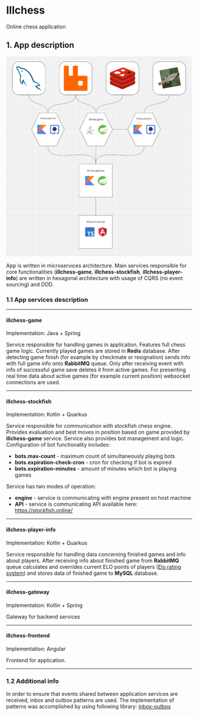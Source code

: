 # Illchess

Online chess application 

## 1. App description
![app_graph.png](img/app_graph.png)

App is written in microservices architecture.
Main services responsible for core functionalities
(**illchess-game**, **illchess-stockfish**, **illchess-player-info**) 
are written in hexagonal architecture with usage of CQRS (no event sourcing) and DDD.

### 1.1 App services description
***
#### illchess-game
Implementation: Java + Spring

Service responsible for handling games in application.
Features full chess game logic. 
Currently played games are stored in **Redis** database.
After detecting game finish (for example by checkmate or resignation) sends info with full game info onto **RabbitMQ** queue.
Only after receiving event with info of successful game save deletes it from active games.
For presenting real time data about active games (for example current position) websocket connections are used. 
 ***
#### illchess-stockfish
Implementation: Kotlin + Quarkus

Service responsible for communication with stockfish chess engine.
Provides evaluation and best moves in position based on game provided by **illchess-game** service.
 Service also provides bot management and logic. Configuration of bot functionality includes:
 * **bots.max-count** - maximum count of simultaneously playing bots 
 * **bots.expiration-check-cron** - cron for checking if bot is expired
 * **bots.expiration-minutes** - amount of minutes which bot is playing games

Service has two modes of operation:
* **engine** - service is communicating with engine present on host machine 
* **API** - service is communicating API available here: https://stockfish.online/
***
#### illchess-player-info
Implementation: Kotlin + Quarkus

Service responsible for handling data concerning finished games and info about players.
After receiving info about finished game from **RabbitMQ** queue 
calculates and overrides current ELO points of players ([Elo rating system](https://en.wikipedia.org/wiki/Elo_rating_system))
and stores data of finished game to **MySQL** database.
***
#### illchess-gateway
Implementation: Kotlin + Spring
 
Gateway for backend services
***
#### illchess-frontend
Implementation: Angular

Frontend for application. 
***

### 1.2 Additional info

In order to ensure that events shared between application services are received, inbox and outbox patterns are used.
The implementation of patterns was accomplished by using following library: [inbox-outbox](https://github.com/shane3102/inbox-outbox)


